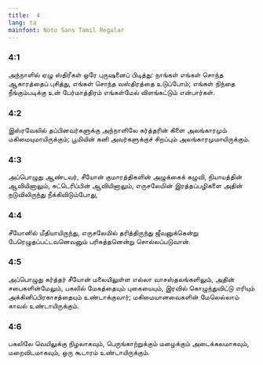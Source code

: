 ```yaml
---
title:  4
lang: ta
mainfont: Noto Sans Tamil Regular
---
```


###  4:1

அந்நாளில் ஏழு ஸ்திரீகள் ஒரே புருஷனைப் பிடித்து: நாங்கள் எங்கள் சொந்த ஆகாரத்தைப் புசித்து, எங்கள் சொந்த வஸ்திரத்தை உடுப்போம்; எங்கள் நிந்தை நீங்கும்படிக்கு உன் பேர்மாத்திரம் எங்கள்மேல் விளங்கட்டும் என்பார்கள்.

###  4:2

இஸ்ரவேலில் தப்பினவர்களுக்கு அந்நாளிலே கர்த்தரின் கிளை அலங்காரமும் மகிமையுமாயிருக்கும்; பூமியின் கனி அவர்களுக்குச் சிறப்பும் அலங்காரமுமாயிருக்கும்.

###  4:3

அப்பொழுது ஆண்டவர், சீயோன் குமாரத்திகளின் அழுக்கைக் கழுவி, நியாயத்தின் ஆவியினாலும், சுட்டெரிப்பின் ஆவியினாலும், எருசலேமின் இரத்தப்பழிகளை அதின் நடுவிலிருந்து நீக்கிவிடும்போது,

###  4:4

சீயோனில் மீதியாயிருந்து, எருசலேமில் தரித்திருந்து ஜீவனுக்கென்று பேரெழுதப்பட்டவனெவனும் பரிசுத்தனென்று சொல்லப்படுவான்.

###  4:5

அப்பொழுது கர்த்தர் சீயோன் மலையிலுள்ள எல்லா வாசஸ்தலங்களிலும், அதின் சபைகளின்மேலும், பகலில் மேகத்தையும் புகையையும், இரவில் கொழுந்துவிட்டு எரியும் அக்கினிப்பிரகாசத்தையும் உண்டாக்குவார்; மகிமையானவைகளின் மேலெல்லாம் காவல் உண்டாயிருக்கும்.

###  4:6

பகலிலே வெயிலுக்கு நிழலாகவும், பெருங்காற்றுக்கும் மழைக்கும் அடைக்கலமாகவும், மறைவிடமாகவும், ஒரு கூடாரம் உண்டாயிருக்கும்.

